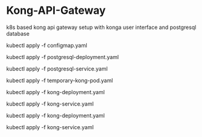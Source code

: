 # Kong-API-Gateway
k8s based kong api gateway setup with konga user interface and postgresql database

kubectl apply -f configmap.yaml

kubectl apply -f postgresql-deployment.yaml

kubectl apply -f postgresql-service.yaml

kubectl apply -f temporary-kong-pod.yaml

kubectl apply -f kong-deployment.yaml

kubectl apply -f kong-service.yaml

kubectl apply -f kong-deployment.yaml

kubectl apply -f kong-service.yaml
